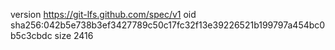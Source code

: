 version https://git-lfs.github.com/spec/v1
oid sha256:042b5e738b3ef3427789c50c17fc32f13e39226521b199797a454bc0b5c3cbdc
size 2416
